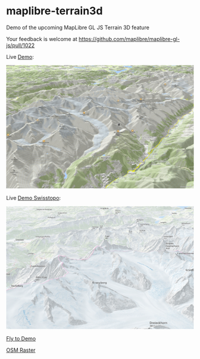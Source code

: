 # maplibre-terrain3d
Demo of the upcoming MapLibre GL JS Terrain 3D feature

Your feedback is welcome at https://github.com/maplibre/maplibre-gl-js/pull/1022

Live [Demo](https://wipfli.github.io/maplibre-terrain3d/#11.49/46.4444/8.0585/10.4/66):

[<img src="demo.png" width=650>](https://wipfli.github.io/maplibre-terrain3d/#11.49/46.4444/8.0585/10.4/66)


Live [Demo Swisstopo](https://wipfli.github.io/maplibre-terrain3d/swisstopo.html):

[<img src="demo-swisstopo.png" width=650>](https://wipfli.github.io/maplibre-terrain3d/swisstopo.html)

[Fly to Demo](https://wipfli.github.io/maplibre-terrain3d/flyto.html)

[OSM Raster](https://wipfli.github.io/maplibre-terrain3d/osm-raster.html)
